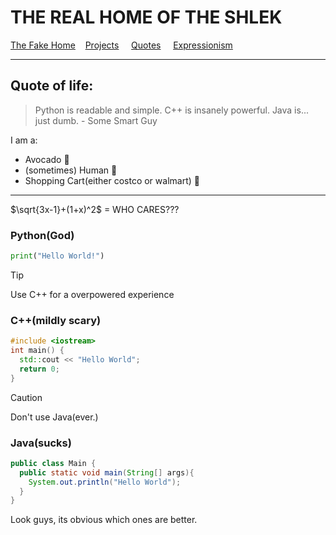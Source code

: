 THE REAL HOME OF THE SHLEK
============================
[The Fake Home](https://ssloke420.github.io/fakeos/windows.html) &nbsp;&nbsp; [Projects](projects.md) &nbsp; &nbsp; [Quotes](quotes.md) &nbsp; &nbsp; [Expressionism](moi.md)

-----------------------------------------------------------------------------------------
## Quote of life:
> Python is readable and simple. C++ is insanely powerful. Java is... just dumb.  - Some Smart Guy

I am a:
+ Avocado 🥑
+ (sometimes) Human 👦
+ Shopping Cart(either costco or walmart) 🛒

------------------------------------------------------------
 $\sqrt{3x-1}+(1+x)^2$ = WHO CARES???
<!--- > [!TIP]
> Use Python for simplicity and chillness. --->
### Python(God)
```python
print("Hello World!")
```
> [!TIP]
> Use C++ for a overpowered experience
### C++(mildly scary)
```c++
#include <iostream>
int main() {
  std::cout << "Hello World";
  return 0;
}
```
> [!CAUTION]
> Don't use Java(ever.)
### Java(sucks)
```java
public class Main {
  public static void main(String[] args){
    System.out.println("Hello World");
  }
}

```
Look guys, its obvious which ones are better.

